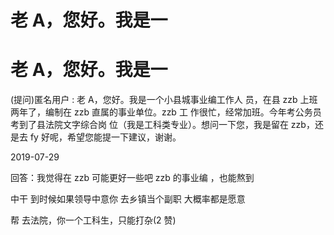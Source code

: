 # 老 A，您好。我是一

# 老 A，您好。我是一

(提问)匿名用户 : 老 A，您好。我是一个小县城事业编工作人 员，在县 zzb 上班两年了，编制在 zzb 直属的事业单位。zzb 工 作很忙，经常加班。今年考公务员考到了县法院文字综合岗 位（我是工科类专业）。想问一下您，我是留在 zzb，还是去 fy 好呢，希望您能提一下建议，谢谢。

2019-07-29

回答：我觉得在 zzb 可能更好一些吧 zzb 的事业编 ，也能熬到

中干 到时候如果领导中意你 去乡镇当个副职 大概率都是愿意

帮 去法院，你一个工科生，只能打杂(2 赞)